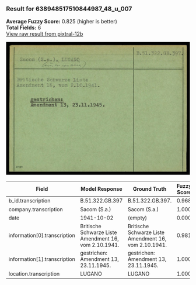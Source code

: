 ### Result for 638948517510844987_48_u_007
**Average Fuzzy Score:** 0.825 (higher is better)<br>
**Total Fields:** 6<br>
[View raw result from pixtral-12b](https://github.com/RISE-UNIBAS/humanities_data_benchmark/blob/main/results/2025-10-24/T0329/request_T0329_638948517510844987_48_u_007.json)

<img src="https://github.com/RISE-UNIBAS/humanities_data_benchmark/blob/main/benchmarks/blacklist/images/638948517510844987_48_u_007.jpg?raw=true" alt="638948517510844987_48_u_007" width="600px">

| Field | Model Response | Ground Truth | Fuzzy Score | Match |
|-------|----------------|--------------|-------------|-------|
| b_id.transcription | B.51.322.GB.397 | B.51.322.GB.397. | 0.968 | ✅ |
| company.transcription | Sacom (S.a.) | Sacom (S.a.) | 1.000 | ✅ |
| date | 1941-10-02 | (empty) | 0.000 | ❌ |
| information[0].transcription | Britische Schwarze Liste Amendment 16, vom 2.10.1941. | Britische Schwarze Liste<br>Amendment 16, vom 2.10.1941. | 0.981 | ✅ |
| information[1].transcription | gestrichen:<br>Amendment 13, 23.11.1945. | gestrichen:<br>Amendment 13, 23.11.1945. | 1.000 | ✅ |
| location.transcription | LUGANO | LUGANO | 1.000 | ✅ |

